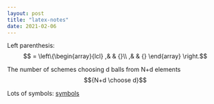 ```yaml
---
layout: post
title: "latex-notes"
date: 2021-02-06
---
```


Left parenthesis:
$$ = \left\{\begin{array}{lcl} ,& & {}\\ ,& & {} \end{array} \right.$$

The number of schemes choosing d balls from N+d elements
$${N+d \choose d}$$

Lots of symbols: 
[symbols](https://www.evanott.com/data-analysis/LaTeX/symbols.html)